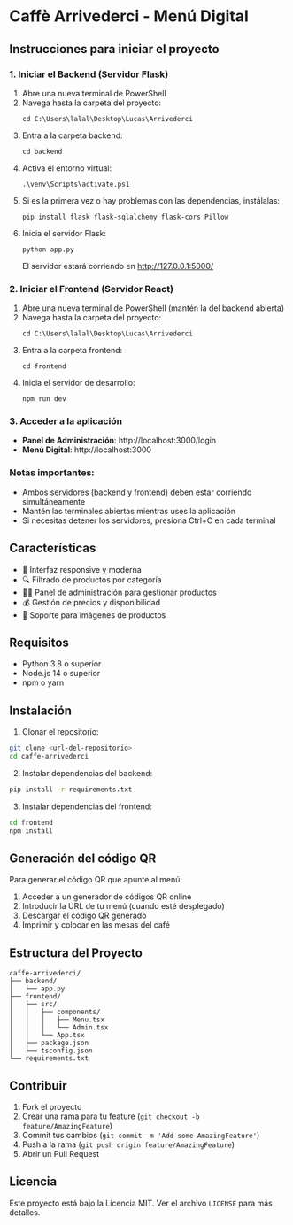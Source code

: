 # Caffè Arrivederci - Menú Digital

## Instrucciones para iniciar el proyecto

### 1. Iniciar el Backend (Servidor Flask)

1. Abre una nueva terminal de PowerShell
2. Navega hasta la carpeta del proyecto:
   ```
   cd C:\Users\lalal\Desktop\Lucas\Arrivederci
   ```
3. Entra a la carpeta backend:
   ```
   cd backend
   ```
4. Activa el entorno virtual:
   ```
   .\venv\Scripts\activate.ps1
   ```
5. Si es la primera vez o hay problemas con las dependencias, instálalas:
   ```
   pip install flask flask-sqlalchemy flask-cors Pillow
   ```
6. Inicia el servidor Flask:
   ```
   python app.py
   ```
   El servidor estará corriendo en http://127.0.0.1:5000/

### 2. Iniciar el Frontend (Servidor React)

1. Abre una nueva terminal de PowerShell (mantén la del backend abierta)
2. Navega hasta la carpeta del proyecto:
   ```
   cd C:\Users\lalal\Desktop\Lucas\Arrivederci
   ```
3. Entra a la carpeta frontend:
   ```
   cd frontend
   ```
4. Inicia el servidor de desarrollo:
   ```
   npm run dev
   ```

### 3. Acceder a la aplicación

- **Panel de Administración**: http://localhost:3000/login
- **Menú Digital**: http://localhost:3000

### Notas importantes:
- Ambos servidores (backend y frontend) deben estar corriendo simultáneamente
- Mantén las terminales abiertas mientras uses la aplicación
- Si necesitas detener los servidores, presiona Ctrl+C en cada terminal

## Características

- 📱 Interfaz responsive y moderna
- 🔍 Filtrado de productos por categoría
- 👨‍💼 Panel de administración para gestionar productos
- 💰 Gestión de precios y disponibilidad
- 📸 Soporte para imágenes de productos

## Requisitos

- Python 3.8 o superior
- Node.js 14 o superior
- npm o yarn

## Instalación

1. Clonar el repositorio:
```bash
git clone <url-del-repositorio>
cd caffe-arrivederci
```

2. Instalar dependencias del backend:
```bash
pip install -r requirements.txt
```

3. Instalar dependencias del frontend:
```bash
cd frontend
npm install
```

## Generación del código QR

Para generar el código QR que apunte al menú:

1. Acceder a un generador de códigos QR online
2. Introducir la URL de tu menú (cuando esté desplegado)
3. Descargar el código QR generado
4. Imprimir y colocar en las mesas del café

## Estructura del Proyecto

```
caffe-arrivederci/
├── backend/
│   └── app.py
├── frontend/
│   ├── src/
│   │   ├── components/
│   │   │   ├── Menu.tsx
│   │   │   └── Admin.tsx
│   │   └── App.tsx
│   ├── package.json
│   └── tsconfig.json
└── requirements.txt
```

## Contribuir

1. Fork el proyecto
2. Crear una rama para tu feature (`git checkout -b feature/AmazingFeature`)
3. Commit tus cambios (`git commit -m 'Add some AmazingFeature'`)
4. Push a la rama (`git push origin feature/AmazingFeature`)
5. Abrir un Pull Request

## Licencia

Este proyecto está bajo la Licencia MIT. Ver el archivo `LICENSE` para más detalles. 